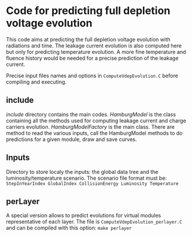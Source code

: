 # Code for predicting full depletion voltage evolution

This code aims at predicting the full depletion voltage evolution with radiations and time. The leakage current evolution is also computed here but only for predicting temperature evolution. A more fine temperature and fluence history would be needed for a precise prediction of the leakage current.

Precise input files names and options in `ComputeVdepEvolution.C` before compiling and executing.

## include

*include* directory contains the main codes.
*HamburgModel* is the class containing all the methods used for computing leakage current and charge carriers evolution.
*HamburgModelFactory* is the main class. There are method to read the various inputs, call the HamburgModel methods to do predictions for a given module, draw and save curves.

## Inputs

Directory to store localy the inputs: the global data tree and the luminosity/temperature scenario.
The scenario file format must be:
`StepInYearIndex GlobalIndex CollisionEnergy Luminosity Temperature`

## perLayer

A special version allows to predict evolutions for virtual modules representative of each layer. The file is `ComputeVdepEvolution_perlayer.C` and can be compiled with this option: `make perlayer`
